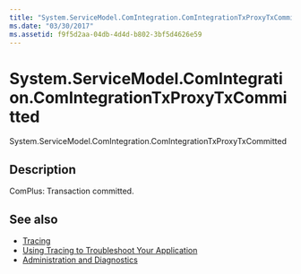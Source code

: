 ```yaml
---
title: "System.ServiceModel.ComIntegration.ComIntegrationTxProxyTxCommitted"
ms.date: "03/30/2017"
ms.assetid: f9f5d2aa-04db-4d4d-b802-3bf5d4626e59
---
```

# System.ServiceModel.ComIntegration.ComIntegrationTxProxyTxCommitted
System.ServiceModel.ComIntegration.ComIntegrationTxProxyTxCommitted  
  
## Description  
 ComPlus: Transaction committed.  
  
## See also

- [Tracing](../../../../../docs/framework/wcf/diagnostics/tracing/index.md)
- [Using Tracing to Troubleshoot Your Application](../../../../../docs/framework/wcf/diagnostics/tracing/using-tracing-to-troubleshoot-your-application.md)
- [Administration and Diagnostics](../../../../../docs/framework/wcf/diagnostics/index.md)
